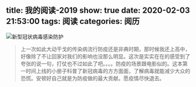 title: 我的阅读-2019
show: true
date: 2020-02-03 21:53:00
tags: 阅读
categories: 阅历
---
![新型冠状病毒感染防护](https://img3.doubanio.com/view/subject/s/public/s33565401.jpg)
> 上一次如此大动干戈的传染病流行防疫还是非典时期，那时候我还上高中，好像除了不让回家对我们的影响也没那么明显。这次是实实在在的感受到了夸张的说一句，打仗也不过如此了吧。。。。防疫的场景跟电影似的。这本第一时间上线的小册子科普了新冠病毒的方方面面，了解病毒就能减少大众的恐慌。安顿好自己就是为防疫做的最大贡献。愿疫情尽快退去。

